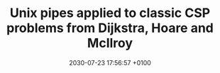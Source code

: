 ---
layout: post
title:  "Unix pipes applied to classic CSP problems from Dijkstra, Hoare and McIlroy"
date:   2030-07-23 17:56:57 +0100
tags: c unix concurrency
usemathjax: true
---